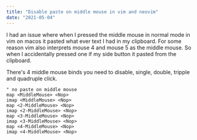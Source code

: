 ```yaml
---
title: "Disable paste on middle mouse in vim and neovim"
date: "2021-05-04"
---
```


I had an issue where when I pressed the middle mouse in normal mode in vim on macos it pasted what ever text I had in my clipboard. For some reason vim also interprets mouse 4 and mouse 5 as the middle mouse. So when I accidentally pressed one if my side button it pasted from the clipboard.

There's 4 middle mouse binds you need to disable, single, double, tripple and quadruple click.

```vim
" no paste on middle mouse
map <MiddleMouse> <Nop>
imap <MiddleMouse> <Nop>
map <2-MiddleMouse> <Nop>
imap <2-MiddleMouse> <Nop>
map <3-MiddleMouse> <Nop>
imap <3-MiddleMouse> <Nop>
map <4-MiddleMouse> <Nop>
imap <4-MiddleMouse> <Nop>
```
